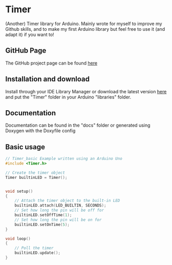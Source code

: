 # Timer

(Another) Timer library for Arduino. Mainly wrote for myself to improve my Github skills, and to make my first Arduino library but feel free to use it (and adapt it) if you want to!

## GitHub Page

The GitHub project page can be found [here](https://github.com/Alftron/Timer)

## Installation and download

Install through your IDE Library Manager or download the latest version [here](https://github.com/Alftron/Timer/archive/master.zip) and put the "Timer" folder in your Arduino "libraries" folder.

## Documentation

Documentation can be found in the "docs" folder or generated using Doxygen with the Doxyfile config

## Basic usage

```cpp
// Timer_basic Example written using an Arduino Uno
#include <Timer.h>

// Create the timer object
Timer builtinLED = Timer();


void setup()
{
	// Attach the timer object to the built-in LED
	builtinLED.attach(LED_BUILTIN, SECONDS);
	// Set how long the pin will be off for
	builtinLED.setOffTime(1);
	// Set how long the pin will be on for
	builtinLED.setOnTime(5);
}

void loop()
{
	// Poll the timer
	builtinLED.update();
}
```
